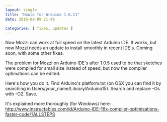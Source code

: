 ```yaml
---
layout: single
title: "Howto for Arduino 1.6.11"
date: 2016-09-09 21:48

categories: [ fixes, updates ]
---
```


Now Mozzi can work at full speed on the latest Arduino IDE.  It works, but now Mozzi needs an update to install smoothly in recent IDE's.  Coming soon, with some other fixes.

The problem for Mozzi on Arduino IDE's after 1.0.5 used to be that sketches were compiled for small size instead of speed, but now the compiler optimations can be edited.

Here's how you do it.  Find Arduino's platform.txt (on OSX you can find it by searching in Users/your_name/Library/Arduino15).  Search and replace -Os with -O2.  Save.

It's explained more thoroughly (for Windows) here:
http://www.instructables.com/id/Arduino-IDE-16x-compiler-optimisations-faster-code/?ALLSTEPS
